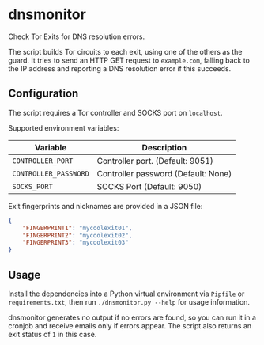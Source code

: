 # dnsmonitor

Check Tor Exits for DNS resolution errors.

The script builds Tor circuits to each exit, using one of the others as the
guard. It tries to send an HTTP GET request to `example.com`, falling back to
the IP address and reporting a DNS resolution error if this succeeds.

## Configuration

The script requires a Tor controller and SOCKS port on `localhost`.

Supported environment variables:

| Variable | Description |
| --- | --- |
| `CONTROLLER_PORT` | Controller port. (Default: 9051) |
| `CONTROLLER_PASSWORD` | Controller password (Default: None) |
| `SOCKS_PORT` | SOCKS Port (Default: 9050) |

Exit fingerprints and nicknames are provided in a JSON file:

```json
{
    "FINGERPRINT1": "mycoolexit01",
    "FINGERPRINT2": "mycoolexit02",
    "FINGERPRINT3": "mycoolexit03"
}
```

## Usage

Install the dependencies into a Python virtual environment via `Pipfile` or
`requirements.txt`, then run `./dnsmonitor.py --help` for usage information.

dnsmonitor generates no output if no errors are found, so you can run it in a
cronjob and receive emails only if errors appear. The script also returns an
exit status of `1` in this case.
